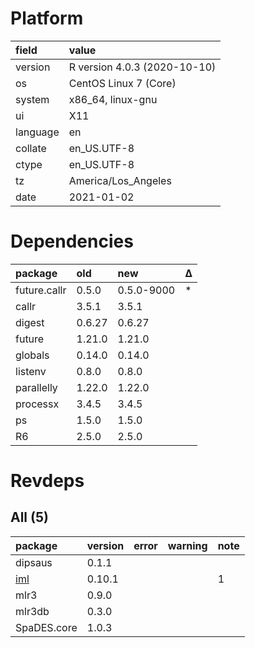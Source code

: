 # Platform

|field    |value                        |
|:--------|:----------------------------|
|version  |R version 4.0.3 (2020-10-10) |
|os       |CentOS Linux 7 (Core)        |
|system   |x86_64, linux-gnu            |
|ui       |X11                          |
|language |en                           |
|collate  |en_US.UTF-8                  |
|ctype    |en_US.UTF-8                  |
|tz       |America/Los_Angeles          |
|date     |2021-01-02                   |

# Dependencies

|package      |old    |new        |Δ  |
|:------------|:------|:----------|:--|
|future.callr |0.5.0  |0.5.0-9000 |*  |
|callr        |3.5.1  |3.5.1      |   |
|digest       |0.6.27 |0.6.27     |   |
|future       |1.21.0 |1.21.0     |   |
|globals      |0.14.0 |0.14.0     |   |
|listenv      |0.8.0  |0.8.0      |   |
|parallelly   |1.22.0 |1.22.0     |   |
|processx     |3.4.5  |3.4.5      |   |
|ps           |1.5.0  |1.5.0      |   |
|R6           |2.5.0  |2.5.0      |   |

# Revdeps

## All (5)

|package                |version |error |warning |note |
|:----------------------|:-------|:-----|:-------|:----|
|dipsaus                |0.1.1   |      |        |     |
|[iml](problems.md#iml) |0.10.1  |      |        |1    |
|mlr3                   |0.9.0   |      |        |     |
|mlr3db                 |0.3.0   |      |        |     |
|SpaDES.core            |1.0.3   |      |        |     |

